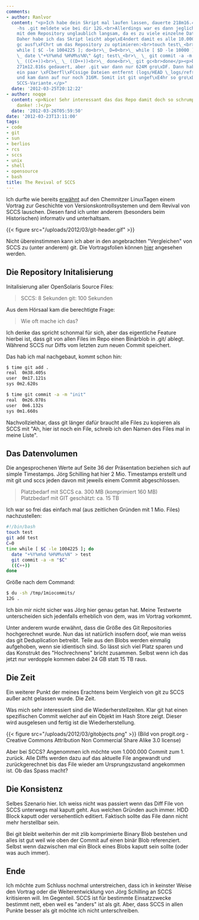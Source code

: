 ```yaml
---
comments:
- author: Ranlvor
  content: "<p>Ich habe dein Skript mal laufen lassen, dauerte 218m16.425s und du
    -hs .git meldete wie bei dir 12G.<br>Allerdings war es dann jegliches Arbeiten
    mit dem Repository unglaublich langsam, da es zu viele einzelne Dateien waren.
    Daher habe ich das Skript leicht abge\xE4ndert damit es alle 10.000 Commits git
    gc ausf\xFChrt um das Repository zu optimieren:<br>touch test\_<br>git add test\_<br>C=0<br>time
    while [ $C -le 1004225 ]; do<br>\_ D=0<br>\_ while [ $D -le 10000 ]; do<br>\_
    \_ date \"+%Y%m%d %H%M%s%N\" &gt; test\_<br>\_ \_ git commit -a -m \"$C\"<br>\_
    \_ ((C++))<br>\_ \_ ((D++))<br>\_ done<br>\_ git gc<br>done</p><p>Das hat dann
    271m12.816s gedauert, aber .git war dann nur 624M gro\xDF. Dann habe ich noch
    ein paar \xFCberfl\xFCssige Dateien entfernt (logs/HEAD \_logs/refs/heads/master)
    und kam dann auf nur noch 316M. Somit ist git ungef\xE4hr so gro\xDF wie die unkomprimierte
    SCCS-Variante.</p>"
  date: '2012-03-25T20:12:22'
- author: noqqe
  content: <p>Nice! Sehr interessant das das Repo damit doch so schrumpft.<br>Super
    danke! :)</p>
  date: '2012-03-26T05:59:50'
date: '2012-03-23T13:11:00'
tags:
- code
- git
- sun
- berlios
- rcs
- sccs
- unix
- shell
- opensource
- bash
title: The Revival of SCCS
---
```


Ich durfte wie bereits
[erwähnt](/blog/2012/03/22/chemnitzer-linux-tage-2012/) auf den Chemnitzer
LinuxTagen einem Vortrag zur Geschichte von Versionskontrollsystemen und
dem Revival von SCCS lauschen.  Diesen fand ich unter anderem (besonders
beim Historischen) informativ und unterhaltsam.

{{< figure src="/uploads/2012/03/git-header.gif" >}}

Nicht übereinstimmen kann ich aber in den angebrachten "Vergleichen" von
SCCS zu (unter anderem) git. Die Vortragsfolien können
[hier](http://chemnitzer.linux-tage.de/2012/vortraege/folien/941_SCCS.pdf)
angesehen werden.

## Die Repository Initalisierung

Initalisierung aller OpenSolaris Source Files:

> SCCS: 8 Sekunden
> git: 100 Sekunden

Aus dem Hörsaal kam die berechtigte Frage:

> Wie oft mache ich das?

Ich denke das spricht schonmal für sich, aber das eigentliche Feature
hierbei ist, dass git von allen Files im Repo einen Binärblob in .git/
ablegt. Während SCCS nur Diffs vom letzten zum neuen Commit speichert.

Das hab ich mal nachgebaut, kommt schon hin:

``` bash
$ time git add .
real  0m38.405s
user  0m17.121s
sys 0m2.620s
```

``` bash
$ time git commit -a -m "init"
real  0m26.078s
user  0m6.132s
sys 0m1.660s
```

Nachvollziehbar, dass git länger dafür braucht alle Files zu kopieren als SCCS
mit "Ah, hier ist noch ein File, schreib ich den Namen des Files mal in meine Liste".

## Das Datenvolumen

Die angesprochenen Werte auf Seite 36 der Präsentation beziehen sich auf simple
Timestamps. Jörg Schilling hat hier 2 Mio. Timestamps erstellt und mit git und sccs
jeden davon mit jeweils einem Commit abgeschlossen.

> Platzbedarf mit SCCS ca. 300 MB (komprimiert 160 MB)
> Platzbedarf mit GIT geschätzt: ca. 15 TB

Ich war so frei das einfach mal (aus zeitlichen Gründen mit 1 Mio. Files) nachzustellen:

``` bash
#!/bin/bash
touch test
git add test
C=0
time while [ $C -le 1004225 ]; do
  date "+%Y%m%d %H%M%s%N" > test
  git commit -a -m "$C"
  ((C++))
done
```

Größe nach dem Command:

``` bash
$ du -sh /tmp/1miocommits/
12G .
```

Ich bin mir nicht sicher was Jörg hier genau getan hat. Meine Testwerte
unterscheiden sich jedenfalls erheblich von dem, was im Vortrag vorkommt.

Unter anderem wurde erwähnt, dass die Größe des Git Repositories hochgerechnet
wurde. Nun das ist natürlich insofern doof, wie man weiss das git Deduplication
betreibt. Teile aus den Blobs werden einmalig aufgehoben, wenn sie idientisch
sind. So lässt sich viel Platz sparen und das Konstrukt des "Hochrechnens"
bricht zusammen. Selbst wenn ich das jetzt nur verdopple kommen dabei 24 GB
statt 15 TB raus.

## Die Zeit

Ein weiterer Punkt der meines Erachtens beim Vergleich von git zu SCCS
außer acht gelassen wurde. Die Zeit.

Was mich sehr interessiert sind die Wiederherstellzeiten. Klar git hat
einen spezifischen Commit welcher auf ein Objekt im Hash Store zeigt.
Dieser wird ausgelesen und fertig ist die Wiederherstellung.

{{< figure src="/uploads/2012/03/gitobjects.png" >}}
(Bild von progit.org -
Creative Commons Attribution Non Commercial Share Alike 3.0 license)

Aber bei SCCS? Angenommen ich möchte vom 1.000.000 Commit zum 1. zurück.
Alle Diffs werden dazu auf das aktuelle File angewandt und zurückgerechnet
bis das File wieder am Ursprungszustand angekommen ist. Ob das Spass macht?

## Die Konsistenz

Selbes Szenario hier. Ich weiss nicht was passiert wenn das Diff File von
SCCS unterwegs mal kaputt geht. Aus welchen Gründen auch immer. HDD Block
kaputt oder versehentlich editiert. Faktisch sollte das File dann nicht
mehr herstellbar sein.

Bei git bleibt weiterhin der mit zlib komprimierte Binary Blob bestehen und
alles ist gut weil wie oben der Commit auf einen binär Blob referenziert.
Selbst wenn dazwischen mal ein Block eines Blobs kaputt sein sollte (oder
was auch immer).

## Ende

Ich möchte zum Schluss nochmal unterstreichen, dass ich in keinster Weise den
Vortrag oder die Weiterentwicklung von Jörg Schilling an SCCS kritisieren will.
Im Gegenteil. SCCS ist für bestimmte Einsatzzwecke bestimmt nett, eben weil es
"anders" ist als git. Aber, dass SCCS in allen Punkte besser als git möchte ich
nicht unterschreiben.
